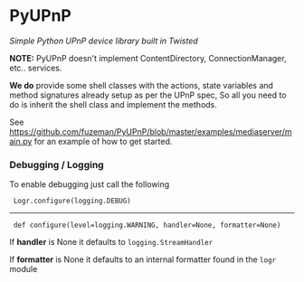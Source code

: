 PyUPnP
======
*Simple Python UPnP device library built in Twisted*

**NOTE:** PyUPnP doesn't implement ContentDirectory, ConnectionManager, etc.. services.

**We do** provide some shell classes with the actions, state variables and method signatures
already setup as per the UPnP spec, So all you need to do is inherit the shell class and
implement the methods.

See https://github.com/fuzeman/PyUPnP/blob/master/examples/mediaserver/main.py
for an example of how to get started.

### Debugging / Logging ###

To enable debugging just call the following

     Logr.configure(logging.DEBUG)

----

     def configure(level=logging.WARNING, handler=None, formatter=None)

If **handler** is None it defaults to `logging.StreamHandler`

If **formatter** is None it defaults to an internal formatter found in the `logr` module
